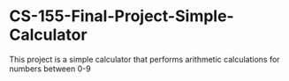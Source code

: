 # CS-155-Final-Project-Simple-Calculator
This project is a simple calculator that performs arithmetic calculations for numbers between 0-9
